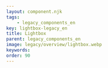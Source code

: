 ```yaml
---
layout: component.njk
tags: 
    - legacy_components_en
key: lightbox-legacy_en
title: Lightbox
parent: legacy_components_en
image: legacy/overview/lightbox.webp
keywords: 
order: 90
---
```


